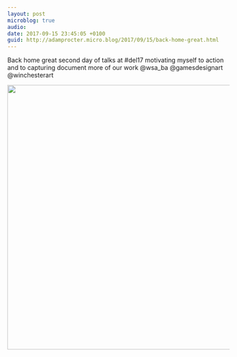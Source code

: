 ```yaml
---
layout: post
microblog: true
audio: 
date: 2017-09-15 23:45:05 +0100
guid: http://adamprocter.micro.blog/2017/09/15/back-home-great.html
---
```

Back home great second day of talks at #del17 motivating myself to action and to capturing document more of our work @wsa_ba @gamesdesignart @winchesterart

<img src="http://discursive.adamprocter.co.uk/uploads/2017/f83c2b5556.jpg" width="600" height="600" />
